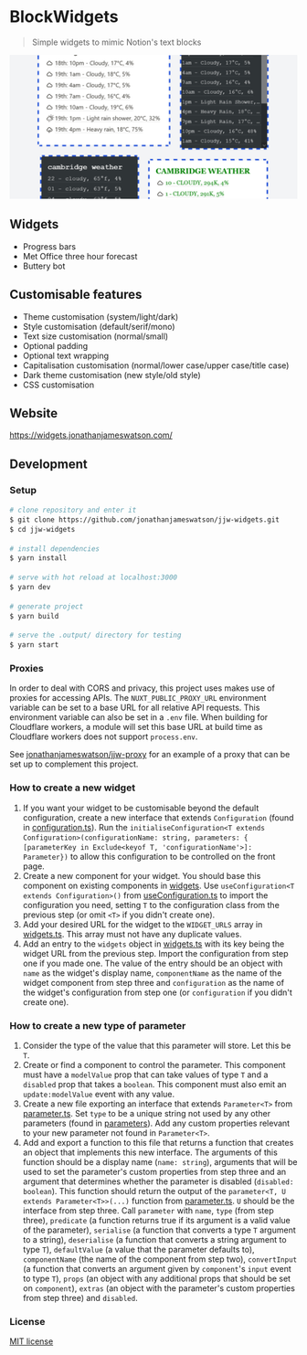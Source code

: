 # BlockWidgets

> Simple widgets to mimic Notion's text blocks

![Example widgets](examples.png)

## Widgets

- Progress bars
- Met Office three hour forecast
- Buttery bot

## Customisable features

- Theme customisation (system/light/dark)
- Style customisation (default/serif/mono)
- Text size customisation (normal/small)
- Optional padding
- Optional text wrapping
- Capitalisation customisation (normal/lower case/upper case/title case)
- Dark theme customisation (new style/old style)
- CSS customisation

## Website

https://widgets.jonathanjameswatson.com/

## Development

### Setup

```bash
# clone repository and enter it
$ git clone https://github.com/jonathanjameswatson/jjw-widgets.git
$ cd jjw-widgets

# install dependencies
$ yarn install

# serve with hot reload at localhost:3000
$ yarn dev

# generate project
$ yarn build

# serve the .output/ directory for testing
$ yarn start
```

### Proxies

In order to deal with CORS and privacy, this project uses makes use of proxies for accessing APIs. The `NUXT_PUBLIC_PROXY_URL` environment variable can be set to a base URL for all relative API requests. This environment variable can also be set in a `.env` file. When building for Cloudflare workers, a module will set this base URL at build time as Cloudflare workers does not support `process.env`.

See [jonathanjameswatson/jjw-proxy](https://github.com/jonathanjameswatson/jjw-proxy) for an example of a proxy that can be set up to complement this project.

### How to create a new widget

1. If you want your widget to be customisable beyond the default configuration, create a new interface that extends `Configuration` (found in [configuration.ts](./ts/configurations/configuration.ts)). Run the `initialiseConfiguration<T extends Configuration>(configurationName: string, parameters: { [parameterKey in Exclude<keyof T, 'configurationName'>]: Parameter})` to allow this configuration to be controlled on the front page.
2. Create a new component for your widget. You should base this component on existing components in [widgets](./components/widgets). Use `useConfiguration<T extends Configuration>()` from [useConfiguration.ts](./composables/useConfiguration.ts) to import the configuration you need, setting `T` to the configuration class from the previous step (or omit `<T>` if you didn't create one).
3. Add your desired URL for the widget to the `WIDGET_URLS` array in [widgets.ts](./ts/widgets.ts). This array must not have any duplicate values.
4. Add an entry to the `widgets` object in [widgets.ts](./ts/widgets.ts) with its key being the widget URL from the previous step. Import the configuration from step one if you made one. The value of the entry should be an object with `name` as the widget's display name, `componentName` as the name of the widget component from step three and `configuration` as the name of the widget's configuration from step one (or `configuration` if you didn't create one).

### How to create a new type of parameter

1. Consider the type of the value that this parameter will store. Let this be `T`.
2. Create or find a component to control the parameter. This component must have a `modelValue` prop that can take values of type `T` and a `disabled` prop that takes a `boolean`. This component must also emit an `update:modelValue` event with any value.
3. Create a new file exporting an interface that extends `Parameter<T>` from [parameter.ts](./ts/parameters/parameter.ts). Set `type` to be a unique string not used by any other parameters (found in [parameters](./ts/parameters)). Add any custom properties relevant to your new parameter not found in `Parameter<T>`.
4. Add and export a function to this file that returns a function that creates an object that implements this new interface. The arguments of this function should be a display name (`name: string`), arguments that will be used to set the parameter's custom properties from step three and an argument that determines whether the parameter is disabled (`disabled: boolean`). This function should return the output of the `parameter<T, U extends Parameter<T>>(...)` function from [parameter.ts](./ts/parameters/parameter.ts). `U` should be the interface from step three. Call `parameter` with `name`, `type` (from step three), `predicate` (a function returns true if its argument is a valid value of the parameter), `serialise` (a function that converts a type `T` argument to a string), `deserialise` (a function that converts a string argument to type `T`), `defaultValue` (a value that the parameter defaults to), `componentName` (the name of the component from step two), `convertInput` (a function that converts an argument given by `component`'s `input` event to type `T`), `props` (an object with any additional props that should be set on `component`), `extras` (an object with the parameter's custom properties from step three) and `disabled`.

### License

[MIT license](https://choosealicense.com/licenses/mit/)
